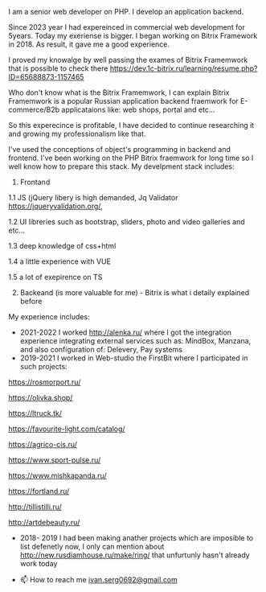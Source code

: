 <!---
ivanserg0692/ivanserg0692 is a ✨ special ✨ repository because its `README.md` (this file) appears on your GitHub profile.
You can click the Preview link to take a look at your changes.
--->
I am a senior web developer on PHP. I develop an application backend. 

Since 2023 year I had expereinced in commercial web development for 5years. Today my exeriense is bigger. I began working on Bitrix Framework in 2018.  As result, it gave me a good experience.

I proved my knowalge by well passing the exames of Bitrix Framemwork that is possible to check there https://dev.1c-bitrix.ru/learning/resume.php?ID=65688873-1157465

Who don't know what is the Bitrix Framemwork, I can explain Bitrix Framemwork is a popular Russian application backend fraemwork for E-commerce/B2b applicataions like: web shops, portal and etc...

So this experecince is profitable, I have decided to continue researching it and growing my professionalism like that. 

I've used the conceptions of object's programming in backend and frontend. 
I've been working on the PHP Bitrix fraemwork for long time so I well know how to prepare this stack.
My develpment stack includes:
1. Frontand 

1.1 JS (jQuery libery is high demanded, Jq Validator https://jqueryvalidation.org/, 

1.2  UI libreries such as bootstrap, sliders, photo and video galleries and etc...

1.3 deep knowledge of css+html 

1.4 a little experience with VUE

1.5 a lot of exepirence on TS 

2. Backeand (is more valuable for me) - Bitrix is what i detaily explained before

My experience includes:

- 2021-2022 I worked http://alenka.ru/  where I got the integration experience integrating external services such as: MindBox, Manzana, and also configuration of: Delevery, Pay systems 
- 2019-2021 I worked in Web-studio the FirstBit where I participated in such projects:

https://rosmorport.ru/

https://olivka.shop/

https://ltruck.tk/

https://favourite-light.com/catalog/

https://agrico-cis.ru/

https://www.sport-pulse.ru/

https://www.mishkapanda.ru/

https://fortland.ru/

http://tillistilli.ru/

http://artdebeauty.ru/

- 2018- 2019 I had been making anather projects which are imposible to list defenetly now, I only can mention about http://new.rusdiamhouse.ru/make/ring/ that unfurtunly hasn't already work today

- 📫 How to reach me ivan.serg0692@gmail.com
